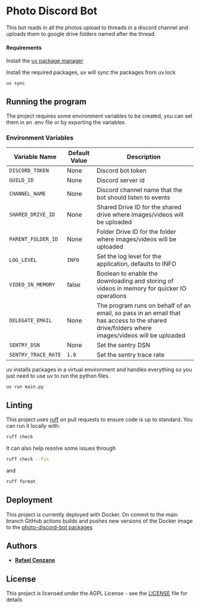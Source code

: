 # Photo Discord Bot

This bot reads in all the photos upload to threads in a discord channel and uploads them to google drive folders named after the thread.

#### Requirements

Install the [uv package manager](https://docs.astral.sh/uv/getting-started/installation/)

Install the required packages, uv will sync the packages from uv.lock

```
uv sync
```

## Running the program

The project requires some environment variables to be created, you can set them in an .env file or by exporting the variables.

### Environment Variables

| Variable Name          | Default Value | Description                                                   |
|------------------------|---------------|---------------------------------------------------------------|
| `DISCORD_TOKEN` | None | Discord bot token |
| `GUILD_ID` | None | Discord server id |
| `CHANNEL_NAME`| None | Discord channel name that the bot should listen to events |
| `SHARED_DRIVE_ID` | None | Shared Drive ID for the shared drive where images/videos will be uploaded |
| `PARENT_FOLDER_ID` | None | Folder Drive ID for the folder where images/videos will be uploaded |
| `LOG_LEVEL` | `INFO` | Set the log level for the application, defaults to INFO |
| `VIDEO_IN_MEMORY` | false | Boolean to enable the downloading and storing of videos in memory for quicker IO operations | 
| `DELEGATE_EMAIL` | None | The program runs on behalf of an email, so pass in an email that has access to the shared drive/folders where images/videos will be uploaded | 
| `SENTRY_DSN` | None | Set the sentry DSN | 
| `SENTRY_TRACE_RATE` | `1.0` | Set the sentry trace rate | 

uv installs packages in a virtual environment and handles everything so you just need to use uv to run the python files.

```
uv run main.py
```

## Linting

This project uses [ruff](https://docs.astral.sh/ruff/) on pull requests to ensure code is up to standard. You can run it locally with:

```bash
ruff check
```

It can also help resolve some issues through

```bash
ruff check --fix
```

and
```bash
ruff format
```

## Deployment

This project is currently deployed with Docker. On commit to the main branch GitHub actions builds and pushes new versions of the Docker image to the [photo-discord-bot packages](https://github.com/alpha-phi-omega-ez/photo-discord-bot/pkgs/container/photo-discord-bot)

## Authors

* [**Rafael Cenzano**](https://github.com/RafaelCenzano)

## License

This project is licensed under the AGPL License - see the [LICENSE](LICENSE) file for details

